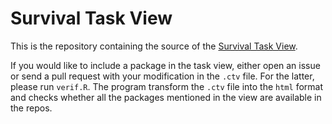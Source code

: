 # Survival Task View #

This is the repository containing the source of the [Survival Task
View](https://cran.r-project.org/web/views/Survival.html).

If you would like to include a package in the task view, either open
an issue or send a pull request with your modification in the `.ctv`
file.  For the latter, please run `verif.R`. The program transform the
`.ctv` file into the `html` format and checks whether all the packages
mentioned in the view are available in the repos.
